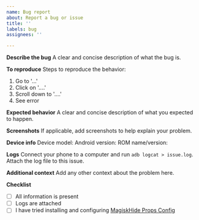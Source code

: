 ```yaml
---
name: Bug report
about: Report a bug or issue
title: ''
labels: bug
assignees: ''

---
```


<!--
Please fill out this entire template, including logs and device info.
MISSING INFORMATION MAY RESULT IN YOUR ISSUE BEING CLOSED.
-->

**Describe the bug**
A clear and concise description of what the bug is.

**To reproduce**
Steps to reproduce the behavior:
1. Go to '...'
2. Click on '....'
3. Scroll down to '....'
4. See error

**Expected behavior**
A clear and concise description of what you expected to happen.

**Screenshots**
If applicable, add screenshots to help explain your problem.

**Device info**
Device model:
Android version:
ROM name/version:

**Logs**
Connect your phone to a computer and run `adb logcat > issue.log`. Attach the log file to this issue.

**Additional context**
Add any other context about the problem here.

**Checklist**
- [ ] All information is present
- [ ] Logs are attached
- [ ] I have tried installing and configuring [MagiskHide Props Config](https://github.com/Magisk-Modules-Repo/MagiskHidePropsConf)
